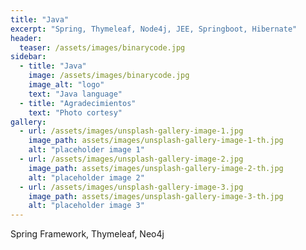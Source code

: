 ```yaml
---
title: "Java"
excerpt: "Spring, Thymeleaf, Node4j, JEE, Springboot, Hibernate"
header:
  teaser: /assets/images/binarycode.jpg
sidebar:
  - title: "Java"
    image: /assets/images/binarycode.jpg
    image_alt: "logo"
    text: "Java language"
  - title: "Agradecimientos"
    text: "Photo cortesy"
gallery:
  - url: /assets/images/unsplash-gallery-image-1.jpg
    image_path: assets/images/unsplash-gallery-image-1-th.jpg
    alt: "placeholder image 1"
  - url: /assets/images/unsplash-gallery-image-2.jpg
    image_path: assets/images/unsplash-gallery-image-2-th.jpg
    alt: "placeholder image 2"
  - url: /assets/images/unsplash-gallery-image-3.jpg
    image_path: assets/images/unsplash-gallery-image-3-th.jpg
    alt: "placeholder image 3"
---
```


Spring Framework, Thymeleaf, Neo4j
